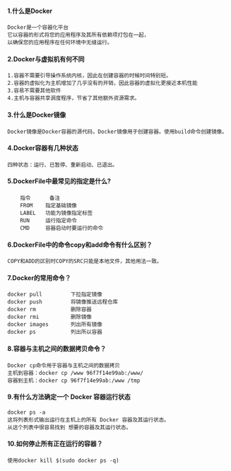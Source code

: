 #### 1.什么是Docker
    Docker是一个容器化平台
    它以容器的形式将您的应用程序及其所有依赖项打包在一起，
    以确保您的应用程序在任何环境中无缝运行。
#### 2.Docker与虚拟机有何不同
    1.容器不需要引导操作系统内核，因此在创建容器的时候时间特别短。
    2.容器的虚拟化为主机增加了几乎没有的开销，因此容器的虚拟化更接近本机性能
    3.容易不需要其他软件
    4.主机与容器共享调度程序，节省了其他额外资源需求。
#### 3.什么是Docker镜像
    Docker镜像是Docker容器的源代码，Docker镜像用于创建容器。使用build命令创建镜像。
#### 4.Docker容器有几种状态
    四种状态：运行、已暂停、重新启动、已退出。
#### 5.DockerFile中最常见的指定是什么?
        指令      备注
        FROM	指定基础镜像
        LABEL	功能为镜像指定标签
        RUN	    运行指定命令
        CMD	    容器启动时要运行的命令
#### 6.DockerFile中的命令copy和add命令有什么区别？
    COPY和ADD的区别时COPY的SRC只能是本地文件，其他用法一致。
#### 7.Docker的常用命令？
    docker pull         下拉指定镜像
    docker push         将镜像推送远程仓库
    docker rm           删除容器
    docker rmi          删除镜像
    docker images       列出所有镜像
    docker ps           列出所以容器
#### 8.容器与主机之间的数据拷贝命令？
    Docker cp命令用于容器与主机之间的数据拷贝
    主机到容器：docker cp /www 96f7f14e99ab:/www/
    容器到主机：docker cp 96f7f14e99ab:/www /tmp
#### 9.有什么方法确定一个 Docker 容器运行状态
    docker ps -a
    这将列表形式输出运行在主机上的所有 Docker 容器及其运行状态。
    从这个列表中很容易找到 想要的容器及其运行状态。
#### 10.如何停止所有正在运行的容器？
    使用docker kill $(sudo docker ps -q)